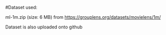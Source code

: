 #Dataset used:

ml-1m.zip (size: 6 MB) from https://grouplens.org/datasets/movielens/1m/

Dataset is also uploaded onto github

